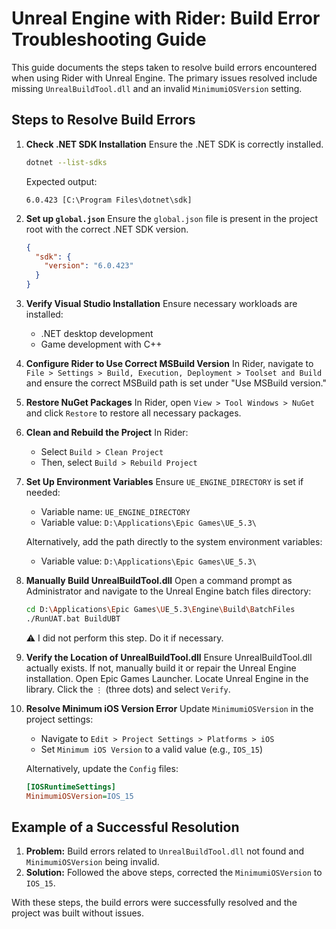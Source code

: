 
# Unreal Engine with Rider: Build Error Troubleshooting Guide

This guide documents the steps taken to resolve build errors encountered when using Rider with Unreal Engine. The primary issues resolved include missing `UnrealBuildTool.dll` and an invalid `MinimumiOSVersion` setting.

## Steps to Resolve Build Errors

1. **Check .NET SDK Installation**
   Ensure the .NET SDK is correctly installed.
   ```sh
   dotnet --list-sdks
   ```
   Expected output:
   ```plaintext
   6.0.423 [C:\Program Files\dotnet\sdk]
   ```

2. **Set up `global.json`**
   Ensure the `global.json` file is present in the project root with the correct .NET SDK version.
   ```json
   {
     "sdk": {
       "version": "6.0.423"
     }
   }
   ```

3. **Verify Visual Studio Installation**
   Ensure necessary workloads are installed:
   - .NET desktop development
   - Game development with C++

4. **Configure Rider to Use Correct MSBuild Version**
   In Rider, navigate to `File > Settings > Build, Execution, Deployment > Toolset and Build` and ensure the correct MSBuild path is set under "Use MSBuild version."

5. **Restore NuGet Packages**
   In Rider, open `View > Tool Windows > NuGet` and click `Restore` to restore all necessary packages.

6. **Clean and Rebuild the Project**
   In Rider:
   - Select `Build > Clean Project`
   - Then, select `Build > Rebuild Project`

7. **Set Up Environment Variables**
   Ensure `UE_ENGINE_DIRECTORY` is set if needed:
   - Variable name: `UE_ENGINE_DIRECTORY`
   - Variable value: `D:\Applications\Epic Games\UE_5.3\`
   
   Alternatively, add the path directly to the system environment variables:
   - Variable value: `D:\Applications\Epic Games\UE_5.3\`

8. **Manually Build UnrealBuildTool.dll**
   Open a command prompt as Administrator and navigate to the Unreal Engine batch files directory:
   ```sh
   cd D:\Applications\Epic Games\UE_5.3\Engine\Build\BatchFiles
   ./RunUAT.bat BuildUBT
   ```
   ⚠︎ I did not perform this step. Do it if necessary.

9. **Verify the Location of UnrealBuildTool.dll**
    Ensure UnrealBuildTool.dll actually exists. If not, manually build it or repair the Unreal Engine installation.
    Open Epic Games Launcher.
    Locate Unreal Engine in the library.
    Click the `⋮` (three dots) and select `Verify`.

10. **Resolve Minimum iOS Version Error**
    Update `MinimumiOSVersion` in the project settings:
    - Navigate to `Edit > Project Settings > Platforms > iOS`
    - Set `Minimum iOS Version` to a valid value (e.g., `IOS_15`)

    Alternatively, update the `Config` files:
    ```ini
    [IOSRuntimeSettings]
    MinimumiOSVersion=IOS_15
    ```

## Example of a Successful Resolution
1. **Problem:** Build errors related to `UnrealBuildTool.dll` not found and `MinimumiOSVersion` being invalid.
2. **Solution:** Followed the above steps, corrected the `MinimumiOSVersion` to `IOS_15`.

With these steps, the build errors were successfully resolved and the project was built without issues.
